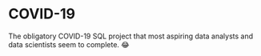 # COVID-19

The obligatory COVID-19 SQL project that most aspiring data analysts and data scientists seem to complete. 😂
